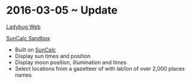 2016-03-05 ~ Update
===


[Ladybug Web]( http://ladybug-analysis-tools.github.io/ladybug-web/ )


[SunCalc Sandbox]( http://ladybug-analysis-tools.github.io/ladybug-web/suncalc-sandbox/ )

* Built on [SunCalc]( https://github.com/mourner/suncalc )
* Display sun times and position
* Display moon position, illumination and times
* Select locations from a gazetteer of with lat/lon of over 2,000 places names